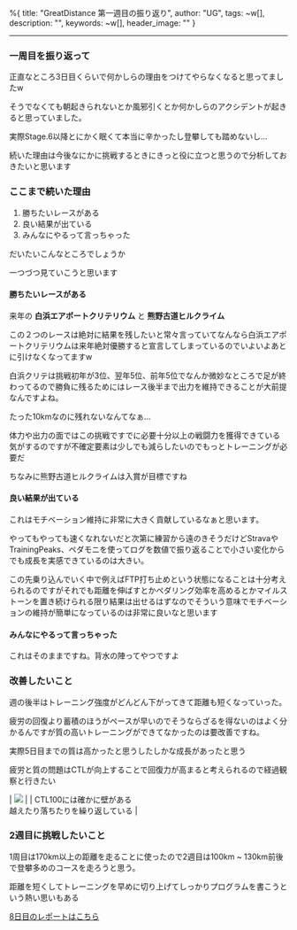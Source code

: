 %{
  title: "GreatDistance 第一週目の振り返り",
  author: "UG",
  tags: ~w[],
  description: "",
  keywords: ~w[],
  header_image: ""
}

---
### 一周目を振り返って
  
正直なところ3日目くらいで何かしらの理由をつけてやらなくなると思ってましたw  
  
そうでなくても朝起きられないとか風邪引くとか何かしらのアクシデントが起きると思っていました。  
  
実際Stage.6以降とにかく眠くて本当に辛かったし登攀しても踏めないし...  
  
続いた理由は今後なにかに挑戦するときにきっと役に立つと思うので分析しておきたいと思います  
  

### ここまで続いた理由

1. 勝ちたいレースがある
2. 良い結果が出ている
3. みんなにやるって言っちゃった

だいたいこんなところでしょうか

一つづつ見ていこうと思います

  

#### 勝ちたいレースがある

来年の **白浜エアポートクリテリウム** と **熊野古道ヒルクライム**

  

この２つのレースは絶対に結果を残したいと常々言っていてなんなら白浜エアポートクリテリウムは来年絶対優勝すると宣言してしまっているのでいよいよあとに引けなくなってますw

  

白浜クリテは挑戦初年が3位、翌年5位、前年5位でなんか微妙なところで足が終わってるので勝負に残るためにはレース後半まで出力を維持できることが大前提なんですよね。

たった10kmなのに残れないなんてなぁ...

  

体力や出力の面ではこの挑戦ですでに必要十分以上の戦闘力を獲得できている気がするのですが不確定要素は少しでも減らしたいのでもっとトレーニングが必要だ

  

ちなみに熊野古道ヒルクライムは入賞が目標ですね

  

#### 良い結果が出ている

これはモチベーション維持に非常に大きく貢献しているなぁと思います。

  

やってもやっても速くなれないだと次第に練習から遠のきそうだけどStravaやTrainingPeaks、ペダモニを使ってログを数値で振り返ることで小さい変化からでも成長を実感できているのは大きい。

  

この先乗り込んでいく中で例えばFTP打ち止めという状態になることは十分考えられるのですがそれでも距離を伸ばすとかペダリング効率を高めるとかマイルストーンを置き続けられる限り結果は出せるはずなのでそういう意味でモチベーションの維持が簡単になっているのは非常に良いなと思います

  

#### みんなにやるって言っちゃった

これはそのままですね。背水の陣ってやつですよ

  

  

### 改善したいこと

週の後半はトレーニング強度がどんどん下がってきて距離も短くなっていった。

  

疲労の回復より蓄積のほうがペースが早いのでそうならざるを得ないのはよく分かるんですが質の高いトレーニングができてなかったのは要改善ですね。

  

実際5日目までの質は高かったと思うしたしかな成長があったと思う

  

疲労と質の問題はCTLが向上することで回復力が高まると考えられるので経過観察と行きたい

| [![](https://3.bp.blogspot.com/-Mal0_9Bcrjs/XXWMwOGXq9I/AAAAAAAABxE/QDXhkNP-ZEgIa2sD6YEv7ITpZ-FwHmv3ACK4BGAYYCw/s400/%25E3%2582%25B9%25E3%2582%25AF%25E3%2583%25AA%25E3%2583%25BC%25E3%2583%25B3%25E3%2582%25B7%25E3%2583%25A7%25E3%2583%2583%25E3%2583%2588%2B2019-09-09%2B8.20.22.png)](http://3.bp.blogspot.com/-Mal0_9Bcrjs/XXWMwOGXq9I/AAAAAAAABxE/QDXhkNP-ZEgIa2sD6YEv7ITpZ-FwHmv3ACK4BGAYYCw/s1600/%25E3%2582%25B9%25E3%2582%25AF%25E3%2583%25AA%25E3%2583%25BC%25E3%2583%25B3%25E3%2582%25B7%25E3%2583%25A7%25E3%2583%2583%25E3%2583%2588%2B2019-09-09%2B8.20.22.png) |
| CTL100には確かに壁がある  
越えたり落ちたりを繰り返している |

  
  

### 2週目に挑戦したいこと
1周目は170km以上の距離を走ることに使ったので2週目は100km ~ 130km前後で登攀多めのコースを走ろうと思う。  
  
距離を短くしてトレーニングを早めに切り上げてしっかりプログラムを書こうという熱い思いもある  
  

  

[8日目のレポートはこちら](https://blog.great-distance.com/2019/09/greatdistance-stage8.html)

